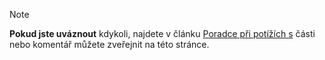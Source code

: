 > [!Note]
> **Pokud jste uváznout** kdykoli, najdete v článku [Poradce při potížích s](../troubleshooting.md) části nebo komentář můžete zveřejnit na této stránce.
